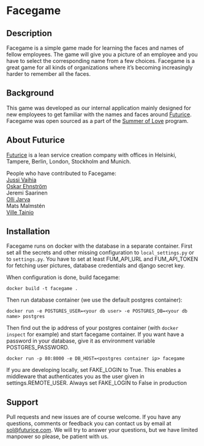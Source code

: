 Facegame
========

Description
-----------
Facegame is a simple game made for learning the faces and names of fellow employees. The game will give you a picture of an employee and you have to select the corresponding name from a few choices. Facegame is a great game for all kinds of organizations where it’s becoming increasingly harder to remember all the faces.

Background
----------
This game was developed as our internal application mainly designed for new employees to get familiar with the names and faces around <a href="http://www.futurice.com">Futurice</a>. Facegame was open sourced as a part of the <a href="http://blog.futurice.com/summer-of-love-of-open-source">Summer of Love</a> program.

About Futurice
--------------

<a href="http://www.futurice.com">Futurice</a> is a lean service creation company with offices in Helsinki, Tampere, Berlin, London, Stockholm and Munich. 

People who have contributed to Facegame:   
<a href="https://github.com/mixman">Jussi Vaihia</a>   
<a href="https://github.com/Ozzee">Oskar Ehnström</a>   
Jeremi Saarinen   
<a href="https://github.com/ojarva">Olli Jarva</a>   
Mats Malmstén   
<a href="https://github.com/Wisheri">Ville Tainio</a>   

Installation
------------

Facegame runs on docker with the database in a separate container. First set all the secrets and other missing configuration to `local_settings.py` or to `settings.py`. You have to set at least FUM_API_URL and FUM_API_TOKEN for fetching user pictures, database credentials and django secret key. 

When configuration is done, build facegame:
```
docker build -t facegame .
```

Then run database container (we use the default postgres container):

```
docker run -e POSTGRES_USER=<your db user> -e POSTGRES_DB=<your db name> postgres
```
Then find out the ip address of your postgres container (with `docker inspect` for example) and start facegame container. If you want have a password in your database, give it as environment variable POSTGRES_PASSWORD. 

```
docker run -p 80:8000 -e DB_HOST=<postgres container ip> facegame
```

If you are developing locally, set FAKE_LOGIN to True. This enables a middleware that authenticates you as the user given in settings.REMOTE_USER. Always set FAKE_LOGIN to False in production 


Support
-------
Pull requests and new issues are of course welcome. If you have any questions, comments or feedback you can contact us by email at sol@futurice.com. We will try to answer your questions, but we have limited manpower so please, be patient with us.
